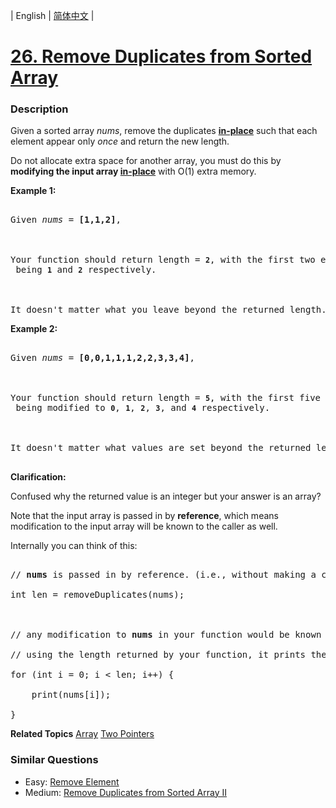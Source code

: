 | English | [简体中文](README.md) |

# [26. Remove Duplicates from Sorted Array](https://leetcode-cn.com/problems/remove-duplicates-from-sorted-array)
 ### Description
<p>Given a sorted array <em>nums</em>, remove the duplicates <a href="https://en.wikipedia.org/wiki/In-place_algorithm" target="_blank"><strong>in-place</strong></a> such that each element appear only <em>once</em> and return the new length.</p>

<p>Do not allocate extra space for another array, you must do this by <strong>modifying the input array <a href="https://en.wikipedia.org/wiki/In-place_algorithm" target="_blank">in-place</a></strong> with O(1) extra memory.</p>

<p><strong>Example 1:</strong></p>

<pre>
Given <em>nums</em> = <strong>[1,1,2]</strong>,

Your function should return length = <strong><code>2</code></strong>, with the first two elements of <em><code>nums</code></em> being <strong><code>1</code></strong> and <strong><code>2</code></strong> respectively.

It doesn&#39;t matter what you leave beyond the returned length.</pre>

<p><strong>Example 2:</strong></p>

<pre>
Given <em>nums</em> = <strong>[0,0,1,1,1,2,2,3,3,4]</strong>,

Your function should return length = <strong><code>5</code></strong>, with the first five elements of <em><code>nums</code></em> being modified to&nbsp;<strong><code>0</code></strong>, <strong><code>1</code></strong>, <strong><code>2</code></strong>, <strong><code>3</code></strong>, and&nbsp;<strong><code>4</code></strong> respectively.

It doesn&#39;t matter what values are set beyond&nbsp;the returned length.
</pre>

<p><strong>Clarification:</strong></p>

<p>Confused why the returned value is an integer but your answer is an array?</p>

<p>Note that the input array is passed in by <strong>reference</strong>, which means modification to the input array will be known to the caller as well.</p>

<p>Internally you can think of this:</p>

<pre>
// <strong>nums</strong> is passed in by reference. (i.e., without making a copy)
int len = removeDuplicates(nums);

// any modification to <strong>nums</strong> in your function would be known by the caller.
// using the length returned by your function, it prints the first <strong>len</strong> elements.
for (int i = 0; i &lt; len; i++) {
&nbsp; &nbsp; print(nums[i]);
}</pre>
**Related Topics**  [Array](https://leetcode-cn.com/tag/array) [Two Pointers](https://leetcode-cn.com/tag/two-pointers) 

### Similar Questions
 - Easy:	[Remove Element](https://leetcode-cn.com/problems/remove-element) 
 - Medium:	[Remove Duplicates from Sorted Array II](https://leetcode-cn.com/problems/remove-duplicates-from-sorted-array-ii) 
